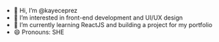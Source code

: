 - 👋 Hi, I’m @kayeceprez
- 👀 I’m interested in front-end development and UI/UX design
- 🌱 I’m currently learning ReactJS and building a project for my portfolio
- 😄 Pronouns: SHE

<!---
kayeceprez/kayeceprez is a ✨ special ✨ repository because its `README.md` (this file) appears on your GitHub profile.
You can click the Preview link to take a look at your changes.
--->
